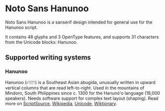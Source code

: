 
# Noto Sans Hanunoo

Noto Sans Hanunoo is a sanserif design intended for general use for the Hanunoo script.

It contains 48 glyphs and 3 OpenType features, and supports 31 characters from the Unicode blocks: Hanunoo.


## Supported writing systems


### Hanunoo

Hanunoo (ᜱᜨᜳᜨᜳᜢ) is a Southeast Asian abugida, unusually written in upward vertical columns that are read left-to-right. Used in the mountains of Mindoro, South Philippines since c. 1300 for the Hanunó'o language (18,000 speakers). Needs software support for complex text layout (shaping). Read more on [ScriptSource](https://scriptsource.org/scr/Hano), [Wikipedia](https://en.wikipedia.org/wiki/ISO_15924:Hano), [Unicode](https://www.unicode.org/versions/Unicode13.0.0/ch17.pdf#G26437), [Wiktionary](https://en.wiktionary.org/wiki/Category:Hanunoo_script).

